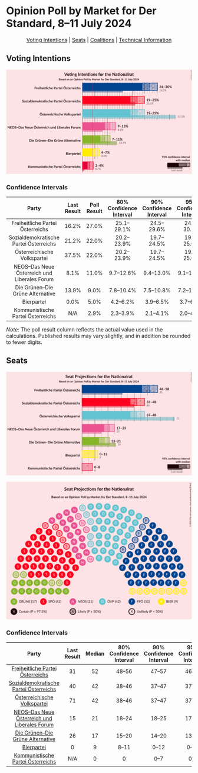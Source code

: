 # Opinion Poll by Market for Der Standard, 8–11 July 2024

<p align="center"><a href="#voting-intentions">Voting Intentions</a> | <a href="#seats">Seats</a> | <a href="#coalitions">Coalitions</a> | <a href="#technical-information">Technical Information</a></p>

## Voting Intentions

![Graph with voting intentions not yet produced](2024-07-11-Market.png "Voting Intentions")

### Confidence Intervals

| Party | Last Result | Poll Result | 80% Confidence Interval | 90% Confidence Interval | 95% Confidence Interval | 99% Confidence Interval |
|:-----:|:-----------:|:-----------:|:-----------------------:|:-----------------------:|:-----------------------:|:-----------------------:|
| Freiheitliche Partei Österreichs | 16.2% | 27.0% | 25.1–29.1% |24.5–29.6% |24.1–30.1% |23.2–31.2% |
| Sozialdemokratische Partei Österreichs | 21.2% | 22.0% | 20.2–23.9% |19.7–24.5% |19.3–25.0% |18.4–25.9% |
| Österreichische Volkspartei | 37.5% | 22.0% | 20.2–23.9% |19.7–24.5% |19.3–25.0% |18.4–25.9% |
| NEOS–Das Neue Österreich und Liberales Forum | 8.1% | 11.0% | 9.7–12.6% |9.4–13.0% |9.1–13.4% |8.5–14.2% |
| Die Grünen–Die Grüne Alternative | 13.9% | 9.0% | 7.8–10.4% |7.5–10.8% |7.2–11.1% |6.7–11.8% |
| Bierpartei | 0.0% | 5.0% | 4.2–6.2% |3.9–6.5% |3.7–6.8% |3.4–7.3% |
| Kommunistische Partei Österreichs | N/A | 2.9% | 2.3–3.9% |2.1–4.1% |2.0–4.4% |1.7–4.8% |

*Note:* The poll result column reflects the actual value used in the calculations. Published results may vary slightly, and in addition be rounded to fewer digits.

## Seats

![Graph with seats not yet produced](2024-07-11-Market-seats.png "Seats")

![Graph with seating plan not yet produced](2024-07-11-Market-seating-plan.png "Seating Plan")

### Confidence Intervals

| Party | Last Result | Median | 80% Confidence Interval | 90% Confidence Interval | 95% Confidence Interval | 99% Confidence Interval |
|:-----:|:-----------:|:------:|:-----------------------:|:-----------------------:|:-----------------------:|:-----------------------:|
| <a href="#freiheitliche-partei-österreichs">Freiheitliche Partei Österreichs</a> | 31 | 52 | 48–56 |47–57 |46–58 |44–60 |
| <a href="#sozialdemokratische-partei-österreichs">Sozialdemokratische Partei Österreichs</a> | 40 | 42 | 38–46 |37–47 |37–48 |35–50 |
| <a href="#österreichische-volkspartei">Österreichische Volkspartei</a> | 71 | 42 | 38–46 |37–47 |37–48 |35–50 |
| <a href="#neos–das-neue-österreich-und-liberales-forum">NEOS–Das Neue Österreich und Liberales Forum</a> | 15 | 21 | 18–24 |18–25 |17–25 |16–27 |
| <a href="#die-grünen–die-grüne-alternative">Die Grünen–Die Grüne Alternative</a> | 26 | 17 | 15–20 |14–20 |13–21 |12–22 |
| <a href="#bierpartei">Bierpartei</a> | 0 | 9 | 8–11 |0–12 |0–12 |0–14 |
| <a href="#kommunistische-partei-österreichs">Kommunistische Partei Österreichs</a> | N/A | 0 | 0 |0–7 |0–8 |0–9 |

